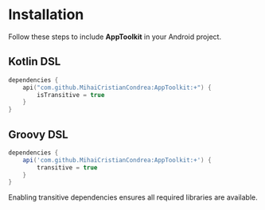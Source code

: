 # Installation

Follow these steps to include **AppToolkit** in your Android project.

## Kotlin DSL
```kotlin
dependencies {
    api("com.github.MihaiCristianCondrea:AppToolkit:+") {
        isTransitive = true
    }
}
```

## Groovy DSL
```groovy
dependencies {
    api('com.github.MihaiCristianCondrea:AppToolkit:+') {
        transitive = true
    }
}
```

Enabling transitive dependencies ensures all required libraries are available.
